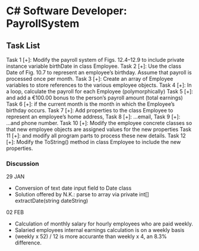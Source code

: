 # C# Software Developer: PayrollSystem

## Task List

Task 1 [+]: Modify the payroll system of Figs. 12.4–12.9 to include private instance variable birthDate in class Employee. 
Task 2 [+]: Use the class Date of Fig. 10.7 to represent an employee’s birthday. 
Assume that payroll is processed once per month. 
Task 3 [+]: Create an array of Employee variables to store references to the various employee objects. 
Task 4 [+]: In a loop, calculate the payroll for each Employee (polymorphically) 
Task 5 [+]: and add a €100.00 bonus to the person’s payroll amount (total earnings) 
Task 6 [+]: if the current month is the month in which the Employee’s birthday occurs.
Task 7 [+]: Add properties to the class Employee to represent an employee’s home address, 
Task 8 [+]: ...email,
Task 9 [+]: ...and phone number. 
Task 10 [+]: Modify the employee concrete classes so that new employee objects are assigned values for the new properties 
Task 11 [+]: and modify all program parts to process these new details.
Task 12 [+]: Modify the ToString() method in class Employee to include the new properties.

### Discussion

29 JAN

- Conversion of text date input field to Date class
- Solution offered by N.K.: parse to array via private int[] extractDate(string dateString)

02 FEB

- Calculation of monthly salary for hourly employees who are paid weekly. 
- Salaried employees internal earnings calculation is on a weekly basis
- (weekly x 52) / 12 is more accurante than weekly x 4, an 8.3% difference.